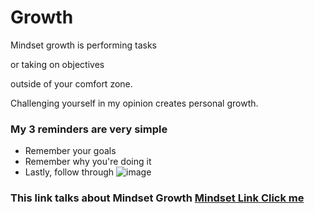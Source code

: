 
# Growth 
 Mindset growth is performing tasks
 
 or taking on objectives
 
 outside of your comfort zone.
 
 Challenging yourself in my opinion creates personal growth.   
### My 3 reminders are very simple 
* Remember your goals
* Remember why you're doing it 
* Lastly, follow through
![image](https://github.com/Lefty8969/Getting-Git/assets/143355338/bf667fb6-882c-4553-b134-daf746ddc31e)

### This link talks about Mindset Growth [Mindset Link Click me](https://www.wgu.edu/blog/what-is-growth-mindset-8-steps-develop-one1904.html)

 
